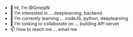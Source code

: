 - 👋 Hi, I’m @GmelaN
- 👀 I’m interested in ... deeplearning, backend
- 🌱 I’m currently learning ... nodeJS, python, deeplearning
- 💞️ I’m looking to collaborate on ... building API server
- 📫 How to reach me ... email me

<!---
GmelaN/GmelaN is a ✨ special ✨ repository because its `README.md` (this file) appears on your GitHub profile.
You can click the Preview link to take a look at your changes.
--->
